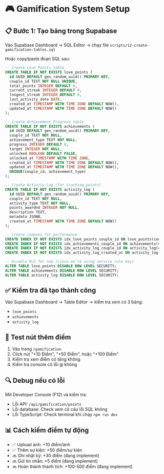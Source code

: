 # 🎮 Gamification System Setup

## 📋 Bước 1: Tạo bảng trong Supabase

Vào Supabase Dashboard → SQL Editor → chạy file `scripts/12-create-gamification-tables.sql`

Hoặc copy/paste đoạn SQL sau:

```sql
-- Create Love Points table
CREATE TABLE IF NOT EXISTS love_points (
  id UUID DEFAULT gen_random_uuid() PRIMARY KEY,
  couple_id TEXT NOT NULL UNIQUE,
  total_points INTEGER DEFAULT 0,
  current_streak INTEGER DEFAULT 0,
  longest_streak INTEGER DEFAULT 0,
  last_activity_date DATE,
  created_at TIMESTAMP WITH TIME ZONE DEFAULT NOW(),
  updated_at TIMESTAMP WITH TIME ZONE DEFAULT NOW()
);

-- Create Achievement Progress table
CREATE TABLE IF NOT EXISTS achievements (
  id UUID DEFAULT gen_random_uuid() PRIMARY KEY,
  couple_id TEXT NOT NULL,
  achievement_type TEXT NOT NULL,
  progress INTEGER DEFAULT 0,
  target INTEGER NOT NULL,
  unlocked BOOLEAN DEFAULT FALSE,
  unlocked_at TIMESTAMP WITH TIME ZONE,
  created_at TIMESTAMP WITH TIME ZONE DEFAULT NOW(),
  updated_at TIMESTAMP WITH TIME ZONE DEFAULT NOW(),
  UNIQUE(couple_id, achievement_type)
);

-- Create Activity Log (for tracking points)
CREATE TABLE IF NOT EXISTS activity_log (
  id UUID DEFAULT gen_random_uuid() PRIMARY KEY,
  couple_id TEXT NOT NULL,
  activity_type TEXT NOT NULL,
  points_awarded INTEGER NOT NULL,
  description TEXT,
  metadata JSONB,
  created_at TIMESTAMP WITH TIME ZONE DEFAULT NOW()
);

-- Create indexes for performance
CREATE INDEX IF NOT EXISTS idx_love_points_couple_id ON love_points(couple_id);
CREATE INDEX IF NOT EXISTS idx_achievements_couple_id ON achievements(couple_id);
CREATE INDEX IF NOT EXISTS idx_activity_log_couple_id ON activity_log(couple_id);
CREATE INDEX IF NOT EXISTS idx_activity_log_created_at ON activity_log(created_at DESC);

-- Disable RLS for now (since we're using service role key)
ALTER TABLE love_points DISABLE ROW LEVEL SECURITY;
ALTER TABLE achievements DISABLE ROW LEVEL SECURITY;
ALTER TABLE activity_log DISABLE ROW LEVEL SECURITY;
```

## ✅ Kiểm tra đã tạo thành công

Vào Supabase Dashboard → Table Editor → kiểm tra xem có 3 bảng:
- `love_points`
- `achievements`
- `activity_log`

## 🧪 Test nút thêm điểm

1. Vào trang `/gamification`
2. Click nút "+10 Điểm", "+50 Điểm", hoặc "+100 Điểm"
3. Kiểm tra xem điểm có tăng không
4. Kiểm tra console có lỗi gì không

## 🔍 Debug nếu có lỗi

Mở Developer Console (F12) và kiểm tra:
- Lỗi API: `/api/gamification/points`
- Lỗi database: Check xem có câu lỗi SQL không
- Lỗi TypeScript: Check terminal khi chạy `npm run dev`

## 📊 Cách kiếm điểm tự động

- ✅ Upload ảnh: +10 điểm/ảnh
- ✅ Thêm sự kiện: +50 điểm/sự kiện
- 🔜 Ghi nhật ký: +30 điểm (đang implement)
- 🔜 Gửi tin nhắn: +5 điểm (đang implement)
- 🔜 Hoàn thành thành tích: +100-500 điểm (đang implement)
